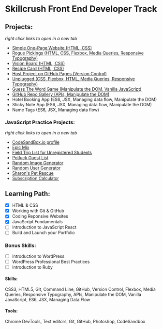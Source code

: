 # Skillcrush Front End Developer Track #

## Projects: ##
_right click links to open in a new tab_
- [Simple One-Page Website (HTML, CSS)](/austen/index.html)
- [Rogue Pickings (HTML, CSS, Flexbox, Media Queries, Responsive Typography)](/rogue/index.html)
- [Vision Board (HTML, CSS)](/vision/index.html)
- [Recipe Card (HTML, CSS)](/recipe/index.html)
- [Host Project on GitHub Pages (Version Control)](../)
- [Unplugged (CSS, Flexbox, HTML, Media Queries, Responsive Typography)](/unplugged/index.html)
- [Guess The Word Game (Manipulate the DOM, Vanilla JavaScript)](/guess-the-word/index.html)
- [GitHub Repo Gallery (APIs, Manipulate the DOM)](/github-repo-gallery/index.html)
- Hotel Booking App (ES6, JSX, Managing data flow, Manipulate the DOM)
- Sticky Note App (ES6, JSX, Managing data flow, Manipulate the DOM)
- Name Tags (ES6, JSX, Managing data flow)

### JavaScript Practice Projects: ###
_right click links to open in a new tab_
- [CodeSandBox.io profile](https://codesandbox.io/u/tiffin-filion)
- [Epic Mix](/codesandbox-projects/epic-mix/index.html)
- [Field Trip List for Unregistered Students](/javaScript/field-trip/index.html)
- [Potluck Guest List](/codesandbox-projects/potluck-guest-list/index.html)
- [Random Image Generator](/javaScript/image-gen/index.html)
- [Random User Generator](/javaScript/user-gen/index.html)
- [Sharon's Pet Rescue](/codesandbox-projects/sharons-pet-rescue/index.html)
- [Subscription Calculator](/codesandbox-projects/subscription-calculator/index.html)

## Learning Path: ##
- [x] HTML & CSS
- [x] Working with Git & GitHub
- [x] Coding Reponsive Websites
- [x] JavaScript Fundamentals
- [ ] Introduction to JavaScript React
- [ ] Build and Launch your Portfolio

### Bonus Skills: ##
- [ ] Introduction to WordPress
- [ ] WordPress Professional Best Practices
- [ ] Introduction to Ruby

#### Skills: ####
CSS3, HTML5, Git, Command Line, GitHub, Version Control, Flexbox, Media Queries, Responsive Typography, APIs, Manipulate the DOM, Vanilla JavaScript, ES6, JSX, Managing Data Flow

#### Tools: ####
Chrome DevTools, Text editors, Git, GitHub, Photoshop, CodeSandbox